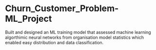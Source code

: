 # Churn_Customer_Problem-ML_Project

Built and designed an ML training model that assessed machine learning algorthimic neural networks from organisation model statistics which enabled easy distribution and data classification.
